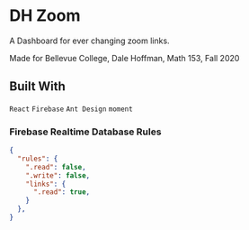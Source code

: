 # DH Zoom

A Dashboard for ever changing zoom links.

Made for Bellevue College, Dale Hoffman, Math 153, Fall 2020

## Built With

`React` `Firebase` `Ant Design` `moment`

### Firebase Realtime Database Rules

```JSON
{
  "rules": {
    ".read": false,
    ".write": false,
    "links": {
      ".read": true,
    }
  },
}
```
